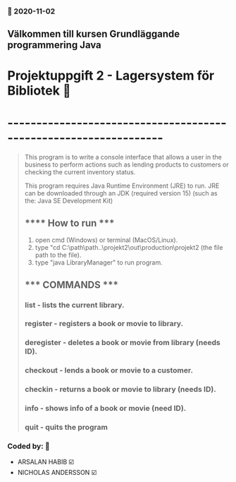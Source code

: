 ### :date: 2020-11-02
## Välkommen till kursen Grundläggande programmering Java 
#  Projektuppgift 2 - Lagersystem för Bibliotek :rocket:
# -----------------------------------------------------------------
> This program is to write a console interface that allows a user in the business to perform actions such as lending products to customers or checking the current inventory status.
>
> This program requires Java Runtime Environment (JRE) to run.
> JRE can be downloaded through an JDK (required version 15) (such as the: Java SE Development Kit)
> 
> ## **** How to run ***
>1. open cmd (Windows) or terminal (MacOS/Linux).
>2. type "cd C:\path\path\..\projekt2\out\production\projekt2   (the file path to the file).
>3. type "java LibraryManager" to run program.
>
> ## *** COMMANDS ***
>### list - lists the current library.
>### register - registers a book or movie to library.
>### deregister - deletes a book or movie from library (needs ID).
>### checkout - lends a book or movie to a customer.
>### checkin - returns a book or movie to library (needs ID).
>### info - shows info of a book or movie (need ID).
>### quit - quits the program


### Coded by: :busts_in_silhouette:
* ARSALAN HABIB :ballot_box_with_check:
* NICHOLAS ANDERSSON :ballot_box_with_check:
 
